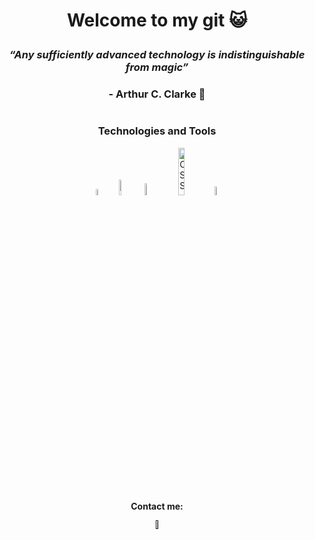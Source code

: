 # <p align="center"> Welcome to my git :smiley_cat: </p>

### <p align="center"> ***“Any sufficiently advanced technology is indistinguishable from magic”*** </p>
### <p align="center"> - Arthur C. Clarke :dizzy:</p>

#

### <p align="center"> **Technologies and Tools** </p>
<div align="center">

<a  href="https://www.cprogramming.com/"><img src="https://upload.wikimedia.org/wikipedia/commons/thumb/1/18/C_Programming_Language.svg/1200px-C_Programming_Language.svg.png" alt="C Language" width=5% heigth=5%></img></a>
<a  href="https://www.java.com/es/"><img
src="https://www.manualweb.net/img/logos/java.png" alt="Java Language" width=8% heigth=8% display=flex></img></a> 
<a  href="https://www.python.org/"> <img src="https://upload.wikimedia.org/wikipedia/commons/thumb/1/1f/Python_logo_01.svg/800px-Python_logo_01.svg.png" alt="Python Language" width=7% heigth=7% ></img></a>
<a  href="https://es.wikipedia.org/wiki/JavaScript">
<img src="https://programacionymas.com/images/tutoriales/desarrollo-web/html-css-js.png" alt="CSS, HTML y JavaScript" width=14% heigth=14%></img></a>
<a  href="https://www.adobe.com/es/products/photoshop.html">
<img src="https://i0.wp.com/unaaldia.hispasec.com/wp-content/uploads/2012/09/1feb8-photoshop_cs6.png?ssl=1" alt="Adobe Photoshop" width=6% heigth=6%></img></a>
  
</div>

#### <div align="center"> <p> **Contact me:** </p> <a href=""> <img src="https://upload.wikimedia.org/wikipedia/commons/thumb/0/01/LinkedIn_Logo.svg/2560px-LinkedIn_Logo.svg.png" alt="Linkedin" width=6% heigth=6%></img></a> </div>
